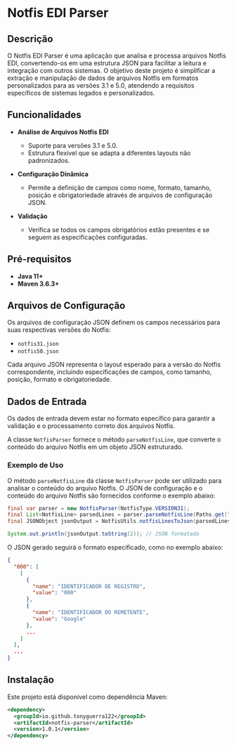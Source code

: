 # Notfis EDI Parser

## Descrição

O Notfis EDI Parser é uma aplicação que analisa e processa arquivos Notfis EDI, convertendo-os em uma estrutura JSON para facilitar a leitura e integração com outros sistemas. O objetivo deste projeto é simplificar a extração e manipulação de dados de arquivos Notfis em formatos personalizados para as versões 3.1 e 5.0, atendendo a requisitos específicos de sistemas legados e personalizados.

## Funcionalidades

- **Análise de Arquivos Notfis EDI**
  - Suporte para versões 3.1 e 5.0.
  - Estrutura flexível que se adapta a diferentes layouts não padronizados.

- **Configuração Dinâmica**
  - Permite a definição de campos como nome, formato, tamanho, posição e obrigatoriedade através de arquivos de configuração JSON.

- **Validação**
  - Verifica se todos os campos obrigatórios estão presentes e se seguem as especificações configuradas.

## Pré-requisitos

- **Java 11+**
- **Maven 3.6.3+**

## Arquivos de Configuração

Os arquivos de configuração JSON definem os campos necessários para suas respectivas versões do Notfis:

- `notfis31.json`
- `notfis50.json`

Cada arquivo JSON representa o layout esperado para a versão do Notfis correspondente, incluindo especificações de campos, como tamanho, posição, formato e obrigatoriedade.

## Dados de Entrada

Os dados de entrada devem estar no formato específico para garantir a validação e o processamento correto dos arquivos Notfis.

A classe `NotfisParser` fornece o método `parseNotfisLine`, que converte o conteúdo do arquivo Notfis em um objeto JSON estruturado.

### Exemplo de Uso

O método `parseNotfisLine` da classe `NotfisParser` pode ser utilizado para analisar o conteúdo do arquivo Notfis. O JSON de configuração e o conteúdo do arquivo Notfis são fornecidos conforme o exemplo abaixo:

```java
final var parser = new NotfisParser(NotfisType.VERSION31);
final List<NotfisLine> parsedLines = parser.parseNotfisLine(Paths.get("path/to/notfis.txt"));
final JSONObject jsonOutput = NotfisUtils.notfisLinesToJson(parsedLines);

System.out.println(jsonOutput.toString(2)); // JSON formatado
```
O JSON gerado seguirá o formato especificado, como no exemplo abaixo:
```json
{
  "000": [
    [
      {
        "name": "IDENTIFICADOR DE REGISTRO",
        "value": "000"
      },
      {
        "name": "IDENTIFICADOR DO REMETENTE",
        "value": "Google"
      },
      ...
    ]
  ],
  ...
}
```
## Instalação

Este projeto está disponível como dependência Maven:
```xml
<dependency>
  <groupId>io.github.tonyguerra122</groupId>
  <artifactId>notfis-parser</artifactId>
  <version>1.0.1</version>
</dependency>
```
